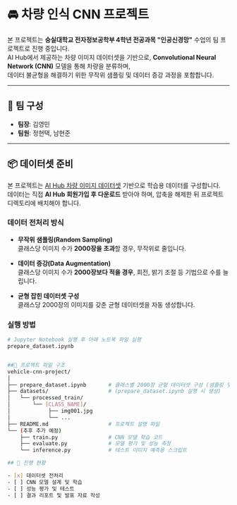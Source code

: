 # 🚘 차량 인식 CNN 프로젝트

본 프로젝트는 **숭실대학교 전자정보공학부 4학년 전공과목 "인공신경망"** 수업의 팀 프로젝트로 진행 중입니다.  
AI Hub에서 제공하는 차량 이미지 데이터셋을 기반으로, **Convolutional Neural Network (CNN)** 모델을 통해 차량을 분류하며,  
데이터 불균형을 해결하기 위한 무작위 샘플링 및 데이터 증강 과정을 포함합니다.

---

## 👥 팀 구성

- **팀장**: 김영민  
- **팀원**: 정현택, 남현준

---

## 📦 데이터셋 준비

본 프로젝트는 [AI Hub 차량 이미지 데이터셋](https://aihub.or.kr) 기반으로 학습용 데이터를 구성합니다.  
데이터는 직접 **AI Hub 회원가입 후 다운로드** 받아야 하며, 압축을 해제한 뒤 프로젝트 디렉토리에 배치해야 합니다.

### 데이터 전처리 방식

- **무작위 샘플링(Random Sampling)**  
  클래스당 이미지 수가 **2000장을 초과**할 경우, 무작위로 줄입니다.

- **데이터 증강(Data Augmentation)**  
  클래스당 이미지 수가 **2000장보다 적을 경우**, 회전, 밝기 조절 등 기법으로 수를 늘립니다.

- **균형 잡힌 데이터셋 구성**  
  클래스당 2000장의 이미지를 갖춘 균형 데이터셋을 자동 생성합니다.

### 실행 방법

```bash
# Jupyter Notebook 실행 후 아래 노트북 파일 실행
prepare_dataset.ipynb


##📁 프로젝트 파일 구조
vehicle-cnn-project/
│
├── prepare_dataset.ipynb       # 클래스별 2000장 균형 데이터셋 구성 (샘플링 및 증강 포함)
├── datasets/                   # (prepare_dataset.ipynb 실행 시 생성)
│   └── processed_train/
│       └── [CLASS_NAME]/
│            ├── img001.jpg
│            └── ...
├── README.md                   # 프로젝트 설명 파일
└── (추후 추가 예정)
    ├── train.py                # CNN 모델 학습 코드
    ├── evaluate.py             # 모델 평가 및 성능 측정
    └── inference.py            # 테스트 이미지 예측용 스크립트

## 📌 진행 현황

- [x] 데이터셋 전처리  
- [ ] CNN 모델 설계 및 학습  
- [ ] 성능 평가 및 테스트  
- [ ] 결과 리포트 및 발표 자료 작성

